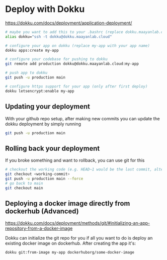 # Deploy with Dokku

https://dokku.com/docs/deployment/application-deployment/

```bash
# maybe you want to add this to your .bashrc (replace dokku.maayanlab.cloud with the domain name)
alias dokku="ssh -t dokku@dokku.maayanlab.cloud"

# configure your app on dokku (replace my-app with your app name)
dokku apps:create my-app

# configure your codebase for pushing to dokku
git remote add production dokku@dokku.maayanlab.cloud:my-app

# push app to dokku
git push -u production main

# configure https support for your app (only after first deploy)
dokku letsencrypt:enable my-app
```

## Updating your deployment

With your github repo setup, after making new commits you can update the dokku deployment by simply running
```bash
git push -u production main
```

## Rolling back your deployment

If you broke something and want to rollback, you can use git for this
```bash
# checkout the working code (e.g. HEAD~1 would be the last commit, alternatively locate the commit hash of the working code)
git checkout <working-commit>
git push -u production main --force
# go back to main
git checkout main
```

## Deploying a docker image directly from dockerhub (Advanced)

<https://dokku.com/docs/deployment/methods/git/#initializing-an-app-repository-from-a-docker-image>

Dokku can initialize the git repo for you if all you want to do is deploy an existing docker image on dockerhub. After creating the app it's:

```bash
dokku git:from-image my-app dockerhuborg/some-docker-image
```
